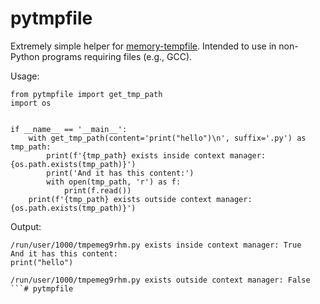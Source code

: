 # pytmpfile

Extremely simple helper for [memory-tempfile](https://github.com/mbello/memory-tempfile). Intended to use in non-Python programs requiring files (e.g., GCC).

Usage:
```
from pytmpfile import get_tmp_path
import os


if __name__ == '__main__':
    with get_tmp_path(content='print("hello")\n', suffix='.py') as tmp_path:
        print(f'{tmp_path} exists inside context manager: {os.path.exists(tmp_path)}')
        print('And it has this content:')
        with open(tmp_path, 'r') as f:
            print(f.read())
    print(f'{tmp_path} exists outside context manager: {os.path.exists(tmp_path)}')

```

Output:

```
/run/user/1000/tmpemeg9rhm.py exists inside context manager: True
And it has this content:
print("hello")

/run/user/1000/tmpemeg9rhm.py exists outside context manager: False
```# pytmpfile
